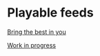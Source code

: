 # Playable feeds

[Bring the best in you](https://rapalearning.com/gitapower/feed/8-25.14-1.18-1.bring_the_best_in_you)

[Work in progress](https://rapalearning.com/gitapower/feed/2-14.6-35_to_6-36.10-9)

